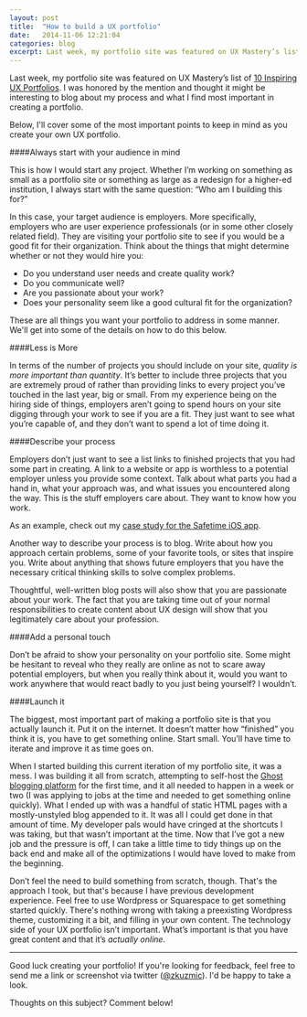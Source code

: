 ```yaml
---
layout: post
title:  "How to build a UX portfolio"
date:   2014-11-06 12:21:04
categories: blog
excerpt: Last week, my portfolio site was featured on UX Mastery’s list of 10 Inspiring UX Portfolios. I was honored by the mention and thought it might be interesting to blog about my process and what I find most important in creating a portfolio.
---
```

Last week, my portfolio site was featured on UX Mastery’s list of [10 Inspiring UX Portfolios](http://uxmastery.com/10-inspiring-ux-portfolios/). I was honored by the mention and thought it might be interesting to blog about my process and what I find most important in creating a portfolio.

Below, I'll cover some of the most important points to keep in mind as you create your own UX portfolio.

####Always start with your audience in mind

This is how I would start any project. Whether I’m working on something as small as a portfolio site or something as large as a redesign for a higher-ed institution, I always start with the same question: “Who am I building this for?”

In this case, your target audience is employers. More specifically, employers who are user experience professionals (or in some other closely related field). They are visiting your portfolio site to see if you would be a good fit for their organization. Think about the things that might determine whether or not they would hire you:

   * Do you understand user needs and create quality work?
   * Do you communicate well?
   * Are you passionate about your work?
   * Does your personality seem like a good cultural fit for the organization?

These are all things you want your portfolio to address in some manner. We'll get into some of the details on how to do this below.

####Less is More

In terms of the number of projects you should include on your site, *quality is more important than quantity*. It’s better to include three projects that you are extremely proud of rather than providing links to every project you’ve touched in the last year, big or small. From my experience being on the hiring side of things, employers aren’t going to spend hours on your site digging through your work to see if you are a fit. They just want to see what you’re capable of, and they don’t want to spend a lot of time doing it.

####Describe your process

Employers don’t just want to see a list links to finished projects that you had some part in creating. A link to a website or app is worthless to a potential employer unless you provide some context. Talk about what parts you had a hand in, what your approach was, and what issues you encountered along the way. This is the stuff employers care about. They want to know how you work.

As an example, check out my [case study for the Safetime iOS app](http://zachkuzmic.com/work/safetime).

Another way to describe your process is to blog. Write about how you approach certain problems, some of your favorite tools, or sites that inspire you. Write about anything that shows future employers that you have the necessary critical thinking skills to solve complex problems.

Thoughtful, well-written blog posts will also show that you are passionate about your work. The fact that you are taking time out of your normal responsibilities to create content about UX design will show that you legitimately care about your profession.

####Add a personal touch


Don’t be afraid to show your personality on your portfolio site. Some might be hesitant to reveal who they really are online as not to scare away potential employers, but when you really think about it, would you want to work anywhere that would react badly to you just being yourself? I wouldn’t.


####Launch it


The biggest, most important part of making a portfolio site is that you actually launch it. Put it on the internet. It doesn’t matter how “finished” you think it is, you have to get something online. Start small. You’ll have time to iterate and improve it as time goes on.

When I started building this current iteration of my portfolio site, it was a mess. I was building it all from scratch, attempting to self-host the [Ghost blogging platform](https://ghost.org/) for the first time, and it all needed to happen in a week or two (I was applying to jobs at the time and needed to get something online quickly). What I ended up with was a handful of static HTML pages with a mostly-unstyled blog appended to it. It was all I could get done in that amount of time. My developer pals would have cringed at the shortcuts I was taking, but that wasn’t important at the time. Now that I’ve got a new job and the pressure is off, I can take a little time to tidy things up on the back end and make all of the optimizations I would have loved to make from the beginning. 

Don’t feel the need to build something from scratch, though. That's the approach I took, but that's because I have previous development experience. Feel free to use Wordpress or Squarespace to get something started quickly. There's nothing wrong with taking a preexisting Wordpress theme, customizing it a bit, and filling in your own content. The technology side of your UX portfolio isn’t important. What’s important is that you have great content and that it’s *actually online*.

* * *

Good luck creating your portfolio! If you're looking for feedback, feel free to send me a link or screenshot via twitter ([@zkuzmic](https://twitter.com/zkuzmic)). I'd be happy to take a look.


Thoughts on this subject? Comment below!